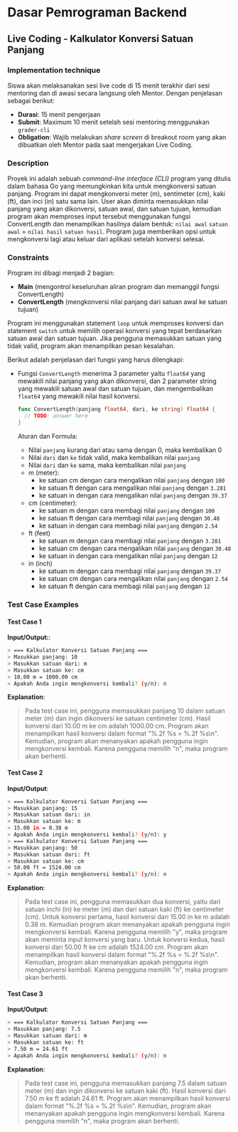 # Dasar Pemrograman Backend

## Live Coding - Kalkulator Konversi Satuan Panjang

### Implementation technique

Siswa akan melaksanakan sesi live code di 15 menit terakhir dari sesi mentoring dan di awasi secara langsung oleh Mentor. Dengan penjelasan sebagai berikut:

- **Durasi**: 15 menit pengerjaan
- **Submit**: Maximum 10 menit setelah sesi mentoring menggunakan `grader-cli`
- **Obligation**: Wajib melakukan _share screen_ di breakout room yang akan dibuatkan oleh Mentor pada saat mengerjakan Live Coding.

### Description

Proyek ini adalah sebuah _command-line interface (CLI)_ program yang ditulis dalam bahasa Go yang memungkinkan kita untuk mengkonversi satuan panjang. Program ini dapat mengkonversi meter (m), sentimeter (cm), kaki (ft), dan inci (in) satu sama lain. User akan diminta memasukkan nilai panjang yang akan dikonversi, satuan awal, dan satuan tujuan, kemudian program akan memproses input tersebut menggunakan fungsi ConvertLength dan menampilkan hasilnya dalam bentuk: `nilai awal` `satuan awal` = `nilai hasil` `satuan hasil`. Program juga memberikan opsi untuk mengkonversi lagi atau keluar dari aplikasi setelah konversi selesai.

### Constraints

Program ini dibagi menjadi 2 bagian:

- **Main** (mengontrol keseluruhan aliran program dan memanggil fungsi ConvertLength)
- **ConvertLength** (mengkonversi nilai panjang dari satuan awal ke satuan tujuan)

Program ini menggunakan statement `loop` untuk memproses konversi dan statement `switch` untuk memilih operasi konversi yang tepat berdasarkan satuan awal dan satuan tujuan. Jika pengguna memasukkan satuan yang tidak valid, program akan menampilkan pesan kesalahan.

Berikut adalah penjelasan dari fungsi yang harus dilengkapi:

- Fungsi `ConvertLength` menerima 3 parameter yaitu `float64` yang mewakili nilai panjang yang akan dikonversi, dan 2 parameter string yang mewakili satuan awal dan satuan tujuan, dan mengembalikan `float64` yang mewakili nilai hasil konversi.

  ```go
  func ConvertLength(panjang float64, dari, ke string) float64 {
    // TODO: answer here
  }
  ```

  Aturan dan Formula:

  - Nilai `panjang` kurang dari atau sama dengan 0, maka kembalikan 0
  - Nilai `dari` dan `ke` tidak valid, maka kembalikan nilai `panjang`
  - Nilai `dari` dan `ke` sama, maka kembalikan nilai `panjang`
  - m (meter):
    - ke satuan cm dengan cara mengalikan nilai `panjang` dengan `100`
    - ke satuan ft dengan cara mengalikan nilai `panjang` dengan `3.281`
    - ke satuan in dengan cara mengalikan nilai `panjang` dengan `39.37`
  - cm (centimeter):
    - ke satuan m dengan cara membagi nilai `panjang` dengan `100`
    - ke satuan ft dengan cara membagi nilai `panjang` dengan `30.48`
    - ke satuan in dengan cara membagi nilai `panjang` dengan `2.54`
  - ft (feet)
    - ke satuan m dengan cara membagi nilai `panjang` dengan `3.281`
    - ke satuan cm dengan cara mengalikan nilai `panjang` dengan `30.48`
    - ke satuan in dengan cara mengalikan nilai `panjang` dengan `12`
  - in (inch)
    - ke satuan m dengan cara membagi nilai `panjang` dengan `39.37`
    - ke satuan cm dengan cara mengalikan nilai `panjang` dengan `2.54`
    - ke satuan ft dengan cara membagi nilai `panjang` dengan `12`

### Test Case Examples

#### Test Case 1

**Input/Output:**:

```bash
> === Kalkulator Konversi Satuan Panjang ===
> Masukkan panjang: 10
> Masukkan satuan dari: m
> Masukkan satuan ke: cm
> 10.00 m = 1000.00 cm
> Apakah Anda ingin mengkonversi kembali? (y/n): n
```

**Explanation**:

> Pada test case ini, pengguna memasukkan panjang 10 dalam satuan meter (m) dan ingin dikonversi ke satuan centimeter (cm). Hasil konversi dari 10.00 m ke cm adalah 1000.00 cm. Program akan menampilkan hasil konversi dalam format "%.2f %s = %.2f %s\n". Kemudian, program akan menanyakan apakah pengguna ingin mengkonversi kembali. Karena pengguna memilih "n", maka program akan berhenti.

#### Test Case 2

**Input/Output**:

```bash
> === Kalkulator Konversi Satuan Panjang ===
> Masukkan panjang: 15
> Masukkan satuan dari: in
> Masukkan satuan ke: m
> 15.00 in = 0.38 m
> Apakah Anda ingin mengkonversi kembali? (y/n): y
> === Kalkulator Konversi Satuan Panjang ===
> Masukkan panjang: 50
> Masukkan satuan dari: ft
> Masukkan satuan ke: cm
> 50.00 ft = 1524.00 cm
> Apakah Anda ingin mengkonversi kembali? (y/n): n
```

**Explanation**:

> Pada test case ini, pengguna memasukkan dua konversi, yaitu dari satuan inchi (in) ke meter (m) dan dari satuan kaki (ft) ke centimeter (cm). Untuk konversi pertama, hasil konversi dari 15.00 in ke m adalah 0.38 m. Kemudian program akan menanyakan apakah pengguna ingin mengkonversi kembali. Karena pengguna memilih "y", maka program akan meminta input konversi yang baru. Untuk konversi kedua, hasil konversi dari 50.00 ft ke cm adalah 1524.00 cm. Program akan menampilkan hasil konversi dalam format "%.2f %s = %.2f %s\n". Kemudian, program akan menanyakan apakah pengguna ingin mengkonversi kembali. Karena pengguna memilih "n", maka program akan berhenti.

#### Test Case 3

**Input/Output**:

```bash
> === Kalkulator Konversi Satuan Panjang ===
> Masukkan panjang: 7.5
> Masukkan satuan dari: m
> Masukkan satuan ke: ft
> 7.50 m = 24.61 ft
> Apakah Anda ingin mengkonversi kembali? (y/n): n
```

**Explanation**:

> Pada test case ini, pengguna memasukkan panjang 7.5 dalam satuan meter (m) dan ingin dikonversi ke satuan kaki (ft). Hasil konversi dari 7.50 m ke ft adalah 24.61 ft. Program akan menampilkan hasil konversi dalam format "%.2f %s = %.2f %s\n". Kemudian, program akan menanyakan apakah pengguna ingin mengkonversi kembali. Karena pengguna memilih "n", maka program akan berhenti.
